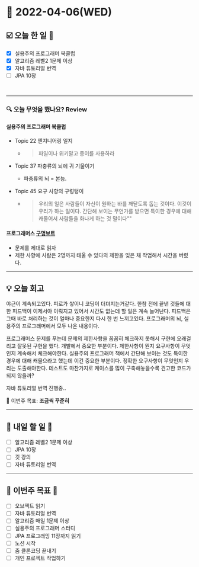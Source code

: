 # 📆 2022-04-06(WED)
## ☑️ 오늘 한 일 📑
- [x] 실용주의 프로그래머 북클럽
- [x] 알고리즘 레벨2 1문제 이상
- [x] 자바 튜토리얼 번역
- [ ] JPA 10장 
   
<br>

***

### 🔍️ 오늘 무엇을 했나요? Review
#### 실용주의 프로그래머 북클럽
- Topic 22 엔지니어링 일지
  - > 파일이나 위키말고 종이를 사용하라
    
- Topic 37 파충류의 뇌에 귀 기울이기
  - 파충류의 뇌 = 본능.
  
- Topic 45 요구 사항의 구렁텅이 
  - >우리의 일은 사람들이 자신이 원하는 바를 깨닫도록 돕는 것이다.
  이것이 우리가 하는 일이다. 간단해 보이는 무언가를 받으면 특이한 경우에 대해 캐물어서 사람들을 화나게 하는 것 말이다""
    
#### 프로그래머스 [구명보트](https://github.com/Kyuwon53/Python-algorithm/tree/main/programmers/Level2/%EA%B5%AC%EB%AA%85%EB%B3%B4%ED%8A%B8)
- 문제를 제대로 읽자
- 제한 사항에 사람은 2명까지 태울 수 있다의 제한을 잊은 채 작업해서 시간을 버렸다. 

***

## 💡 오늘 회고

야근이 계속되고있다. 피로가 쌓이니 코딩이 더뎌지는거같다. 한참 전에 끝낸 것들에 대한 피드백이 이제서야 이뤄지고 있어서 시간도 없는데 할 일은 계속 늘어난다. 
피드백은 그때 바로 처리하는 것이 얼마나 중요한지 다시 한 번 느끼고있다. 프로그래머의 뇌, 실용주의 프로그래머에서 모두 나온 내용이다. 

프로그래머스 문제를 푸는데 문제의 제한사항을 꼼꼼히 체크하지 못해서 구현에 오래걸리고 잘못된 구현을 했다. 
개발에서 중요한 부분이다. 제한사항이 뭔지 요구사항이 무엇인지 계속해서 체크해야한다. 
실용주의 프로그래머 책에서 간단해 보이는 것도 특이한 경우에 대해 캐물으라고 했는데 이건 중요한 부분이다. 
정확한 요구사항이 무엇인지 우리는 도출해야한다. 테스트도 마찬가지로 케이스를 많이 구축해놓을수록 견고한 코드가 되지 않을까? 

자바 튜토리얼 번역 진행중..

🎯 이번주 목표: **조금씩 꾸준히**

***

## 🎯 내일 할 일 🎯
- [ ] 알고리즘 레벨2 1문제 이상
- [ ] JPA 10장 
- [ ] 깃 강의
- [ ] 자바 튜토리얼 번역

***

## 🏁 이번주 목표 🏁
- [ ] 오브젝트 읽기
- [ ] 자바 튜토리얼 번역
- [ ] 알고리즘 매일 1문제 이상
- [ ] 실용주의 프로그래머 스터디
- [ ] JPA 프로그래밍 11장까지 읽기
- [ ] 노션 시작
- [ ] 줌 클론코딩 끝내기
- [ ] 개인 프로젝트 작업하기 